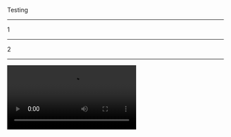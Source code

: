 Testing

----

1

---

2

---

![](https://raw.githubusercontent.com/cleveland-metroparks/presentations/master/NRPA_2014/01_launch.mp4)
